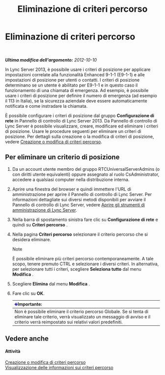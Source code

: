﻿---
title: Eliminazione di criteri percorso
TOCTitle: Eliminazione di criteri percorso
ms:assetid: 8ca9ba10-f45f-435a-b39c-519d251e9085
ms:mtpsurl: https://technet.microsoft.com/it-it/library/JJ688125(v=OCS.15)
ms:contentKeyID: 49887645
ms.date: 08/24/2015
mtps_version: v=OCS.15
ms.translationtype: HT
---

# Eliminazione di criteri percorso

 

_**Ultima modifica dell'argomento:** 2012-10-10_

In Lync Server 2013, è possibile usare i criteri di posizione per applicare impostazioni correlate alla funzionalità Enhanced 9-1-1 (E9-1-1) e alle impostazioni di posizione per utenti o contatti. I criteri di posizione determinano se un utente è abilitato per E9-1-1 e in questo caso il funzionamento di una chiamata di emergenza. Ad esempio, è possibile usare i criteri di posizione per definire il numero di emergenza (ad esempio il 113 in Italia), se la sicurezza aziendale deve essere automaticamente notificata e come instradare la chiamata.

È possibile configurare i criteri di posizione dal gruppo **Configurazione di rete** in Pannello di controllo di Lync Server 2013. Da Pannello di controllo di Lync Server è possibile visualizzare, creare, modificare ed eliminare i criteri di posizione. Usare le procedure seguenti per eliminare un criteri di posizione. Per dettagli sulla creazione o la modifica di criteri di posizione, vedere [Creazione o modifica di criteri percorso](lync-server-2013-creating-or-modifying-a-location-policy.md).

## Per eliminare un criterio di posizione

1.  Da un account utente membro del gruppo RTCUniversalServerAdmins (o con diritti utente equivalenti) oppure assegnato al ruolo CsAdministrator, accedere a qualsiasi computer nella distribuzione interna.

2.  Aprire una finestra del browser e quindi immettere l'URL di amministrazione per aprire il Pannello di controllo di Lync Server. Per informazioni dettagliate sui diversi metodi disponibili per avviare il Pannello di controllo di Lync Server, vedere [Aprire gli strumenti di amministrazione di Lync Server](lync-server-2013-open-lync-server-administrative-tools.md).

3.  Nella barra di spostamento sinistra fare clic su **Configurazione di rete** e quindi su **Criteri percorso** .

4.  Nella pagina **Criteri percorso** selezionare il criterio percorso che si desidera eliminare.
    

    > [!NOTE]
    > È possibile eliminare più criteri percorso contemporaneamente. A tale scopo, tenere premuto CTRL e selezionare i diversi criteri. In alternativa, per selezionare tutti i criteri, scegliere <STRONG>Seleziona tutto</STRONG> dal menu <STRONG>Modifica</STRONG> .



5.  Scegliere **Elimina** dal menu **Modifica** .

6.  Fare clic su **OK**.
    
    <table>
    <thead>
    <tr class="header">
    <th><img src="images/Gg412908.important(OCS.15).gif" title="important" alt="important" />Importante:</th>
    </tr>
    </thead>
    <tbody>
    <tr class="odd">
    <td>Non è possibile eliminare il criterio percorso Globale. Se si tenta di eliminare tale criterio, verrà visualizzato un messaggio di avviso e il criterio verrà reimpostato sui relativi valori predefiniti.</td>
    </tr>
    </tbody>
    </table>


## Vedere anche

#### Attività

[Creazione o modifica di criteri percorso](lync-server-2013-creating-or-modifying-a-location-policy.md)  
[Visualizzazione delle informazioni sui criteri percorso](lync-server-2013-viewing-location-policy-information.md)

